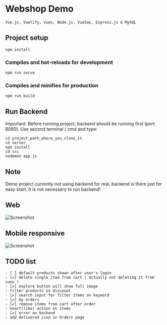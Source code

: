 # Webshop Demo
    Vue.js, Vuetify, Vuex, Node.js, VueSax, Express.js & MySQL

## Project setup
```
npm install
```

### Compiles and hot-reloads for development
```
npm run serve
```

### Compiles and minifies for production
```
npm run build
```

## Run Backend
Important: Before running project, backend should be running first (port 8080). Use second terminal / cmd and type: 
```
cd project_path_where_you_clone_it
cd server
npm install
cd src
nodemon app.js
```
## Note 
Demo project currently not using backend for real, backend is there just for easy start.
It is not necessary to run backend!

## Web
![Screenshot](https://developer-hr.com/assets/images/webshop.png)

## Mobile responsive
![Screenshot](https://developer-hr.com/assets/images/responsive.png)

## TODO list
    - [ ] default products shown after user's login
    - [✔] delete single item from cart ( actually not deleting it from vuex ) 
    - [✔] explore button will show full image
    - filter products on discount 
    - [✔] search input for filter items on keyword 
    - [✔] my orders 
    - [✔] remove items from cart after order 
    - heart(like) action on items
    - [✔] error on backend 
    - add delivered icon in Orders page
